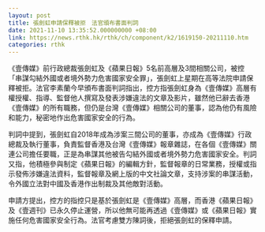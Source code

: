 ```yaml
---
layout: post
title: 張劍虹申請保釋被拒　法官頒布書面判詞
date: 2021-11-10 13:35:52.000000000 +08:00
link: https://news.rthk.hk/rthk/ch/component/k2/1619150-20211110.htm
categories: rthk
---
```


《壹傳媒》前行政總裁張劍虹及《蘋果日報》5名前高層及3間相關公司，被控「串謀勾結外國或者境外勢力危害國家安全罪」，張劍虹上星期在高等法院申請保釋被拒。法官李素蘭今早頒布書面判詞指出，控方指張劍虹身為《壹傳媒》高層有權授權、指導、監督他人撰寫及發表涉嫌違法的文章及影片，雖然他已辭去香港《壹傳媒》的所有職務，但仍是台灣《壹傳媒》相關公司的董事，認為他仍有風險和能力，秘密地作出危害國家安全的行為。

判詞中提到，張劍虹自2018年成為涉案三間公司的董事，亦成為《壹傳媒》行政總裁及執行董事，負責監督香港及台灣《壹傳媒》報章雜誌，在各個《壹傳媒》關連公司擔任要職，正是為串謀其他被告勾結外國或者境外勢力危害國家安全。判詞又指，他積極參與制定《蘋果日報》的編輯方針，監督報章的日常業務，授權或指示發佈涉嫌違法資料，監督報章及網上版的中文社論文章，支持涉案的串謀活動，令外國立法對中國及香港作出制裁及其他敵對活動。

申請方提出，控方的指控只是基於張劍虹是《壹傳媒》高層，而香港《蘋果日報》及《壹週刊》已永久停止運營，所以他無可能再透過《壹傳媒》或《蘋果日報》實施任何危害國家安全行為。法官考慮雙方陳詞後，拒絕張劍虹的保釋申請。
